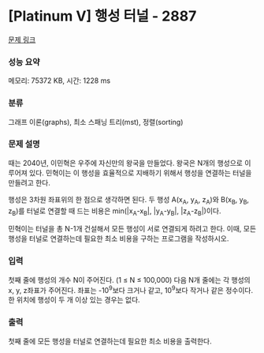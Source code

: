 # [Platinum V] 행성 터널 - 2887 

[문제 링크](https://www.acmicpc.net/problem/2887) 

### 성능 요약

메모리: 75372 KB, 시간: 1228 ms

### 분류

그래프 이론(graphs), 최소 스패닝 트리(mst), 정렬(sorting)

### 문제 설명

<p>
	때는 2040년, 이민혁은 우주에 자신만의 왕국을 만들었다. 왕국은 N개의 행성으로 이루어져 있다. 민혁이는 이 행성을 효율적으로 지배하기 위해서 행성을 연결하는 터널을 만들려고 한다.</p>

<p>
	행성은 3차원 좌표위의 한 점으로 생각하면 된다. 두 행성 A(x<sub>A</sub>, y<sub>A</sub>, z<sub>A</sub>)와 B(x<sub>B</sub>, y<sub>B</sub>, z<sub>B</sub>)를 터널로 연결할 때 드는 비용은 min(|x<sub>A</sub>-x<sub>B</sub>|, |y<sub>A</sub>-y<sub>B</sub>|, |z<sub>A</sub>-z<sub>B</sub>|)이다.</p>

<p>
	민혁이는 터널을 총 N-1개 건설해서 모든 행성이 서로 연결되게 하려고 한다. 이때, 모든 행성을 터널로 연결하는데 필요한 최소 비용을 구하는 프로그램을 작성하시오.</p>

### 입력 

 <p>
	첫째 줄에 행성의 개수 N이 주어진다. (1 ≤ N ≤ 100,000) 다음 N개 줄에는 각 행성의 x, y, z좌표가 주어진다. 좌표는 -10<sup>9</sup>보다 크거나 같고, 10<sup>9</sup>보다 작거나 같은 정수이다. 한 위치에 행성이 두 개 이상 있는 경우는 없다. </p>

### 출력 

 <p>
	첫째 줄에 모든 행성을 터널로 연결하는데 필요한 최소 비용을 출력한다.</p>

